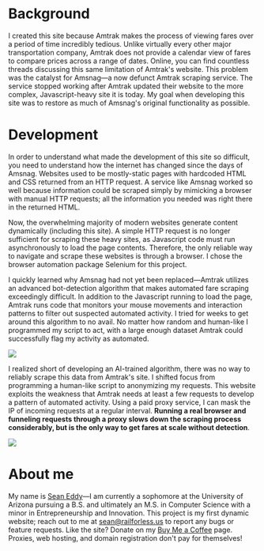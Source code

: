 # Background

I created this site because Amtrak makes the process of viewing fares
over a period of time incredibly tedious. Unlike virtually every other
major transportation company, Amtrak does not provide a calendar view
of fares to compare prices across a range of dates. Online, you can
find countless threads discussing this same limitation of Amtrak's
website. This problem was the catalyst for Amsnag&mdash;a now defunct
Amtrak scraping service. The service stopped working after Amtrak
updated their website to the more complex, Javascript-heavy site it is
today. My goal when developing this site was to restore as much of
Amsnag's original functionality as possible.

# Development

In order to understand what made the development of this site so
difficult, you need to understand how the internet has changed since
the days of Amsnag. Websites used to be mostly-static pages with
hardcoded HTML and CSS returned from an HTTP request. A service like
Amsnag worked so well because information could be scraped simply by
mimicking a browser with manual HTTP requests; all the information you
needed was right there in the returned HTML.

Now, the overwhelming majority of modern websites generate content
dynamically (including this site). A simple HTTP request is no longer
sufficient for scraping these heavy sites, as Javascript code must run
asynchronously to load the page contents. Therefore, the only reliable
way to navigate and scrape these websites is through a browser. I
chose the browser automation package Selenium for this project.

I quickly learned why Amsnag had not yet been replaced&mdash;Amtrak
utilizes an advanced bot-detection algorithm that makes automated fare
scraping exceedingly difficult. In addition to the Javascript running
to load the page, Amtrak runs code that monitors your mouse movements
and interaction patterns to filter out suspected automated activity. I
tried for weeks to get around this algorithm to no avail. No matter
how random and human-like I programmed my script to act, with a large
enough dataset Amtrak could successfully flag my activity as
automated.

![](https://github.com/tikkisean/rail-for-less/blob/main/client/public/images/reCAPTCHA.png)

I realized short of developing an AI-trained algorithm, there was no
way to reliably scrape this data from Amtrak's site. I shifted focus
from programming a human-like script to anonymizing my requests. This
website exploits the weakness that Amtrak needs at least a few
requests to develop a pattern of automated activity. Using a paid
proxy service, I can mask the IP of incoming requests at a regular
interval. **Running a real browser and funneling requests through a proxy slows
down the scraping process considerably, but is the only way to get
fares at scale without detection**.

![](https://github.com/tikkisean/rail-for-less/blob/main/client/public/images/demo.gif)

# About me

My name is [Sean Eddy](https://seaneddy.com/)—I am currently a sophomore at
the University of Arizona pursuing a B.S. and ultimately an M.S. in Computer
Science with a minor in Entrepreneurship and Innovation. This project is my
first dynamic website; reach out to me at sean@railforless.us to report any
bugs or feature requests. Like the site? Donate on my [Buy Me a Coffee](https://www.buymeacoffee.com/seaneddy)
page. Proxies, web hosting, and domain
registration don't pay for themselves!
